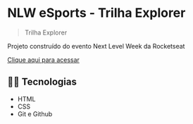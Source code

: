 # NLW eSports - Trilha Explorer

> Trilha Explorer

Projeto construído do evento Next Level Week da Rocketseat

[Clique aqui para acessar](https://github.com/Nerfandao)

## 🍷🗿 Tecnologias

 - HTML
 - CSS
 - Git e Github

